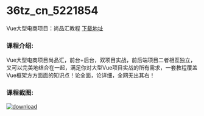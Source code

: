 # 36tz_cn_5221854
Vue大型电商项目：尚品汇教程
[下载地址](http://www.36tz.cn/article/5221854 "下载地址")
### 课程介绍:
Vue大型电商项目尚品汇，前台+后台，双项目实战，前后端项目二者相互独立，又可以完美地结合在一起，满足你对大型Vue项目实战的所有需求，一套教程覆盖Vue框架方方面面的知识点！论全面，论详细，全网无出其右！

### 课程截图:
[![download](http://36tz.cn/muke_img/2021_12_2.png "下载地址")](http://www.36tz.cn "下载地址")

